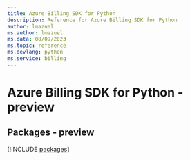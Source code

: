 ```yaml
---
title: Azure Billing SDK for Python
description: Reference for Azure Billing SDK for Python
author: lmazuel
ms.author: lmazuel
ms.data: 08/09/2023
ms.topic: reference
ms.devlang: python
ms.service: billing
---
```

# Azure Billing SDK for Python - preview
## Packages - preview
[!INCLUDE [packages](billing-index.md)]